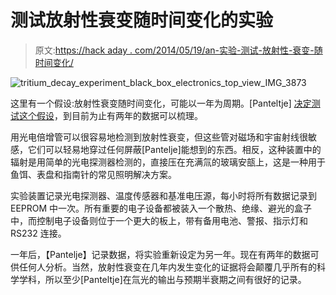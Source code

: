 # 测试放射性衰变随时间变化的实验

> 原文:[https://hack aday . com/2014/05/19/an-实验-测试-放射性-衰变-随时间变化/](https://hackaday.com/2014/05/19/an-experiment-to-test-radioactive-decay-varying-over-time/)

![tritium_decay_experiment_black_box_electronics_top_view_IMG_3873](../Images/849f168a1807e8a671481826e1c2333b.png)

这里有一个假设:放射性衰变随时间变化，可能以一年为周期。[Panteltje] [决定测试这个假设](http://panteltje.com/panteltje/tri_pic/)，到目前为止有两年的数据可以梳理。

用光电倍增管可以很容易地检测到放射性衰变，但这些管对磁场和宇宙射线很敏感，它们可以轻易地穿过任何屏蔽[Pantelje]能想到的东西。相反，这种装置中的辐射是用简单的光电探测器检测的，直接压在充满氚的玻璃安瓿上，这是一种用于鱼饵、表盘和指南针的常见照明解决方案。

实验装置记录光电探测器、温度传感器和基准电压源，每小时将所有数据记录到 EEPROM 中一次。所有重要的电子设备都被装入一个散热、绝缘、避光的盒子中，而控制电子设备则位于一个更大的板上，带有备用电池、警报、指示灯和 RS232 连接。

一年后，【Pantelje】记录数据，将实验重新设定为另一年。现在有两年的数据可供任何人分析。当然，放射性衰变在几年内发生变化的证据将会颠覆几乎所有的科学学科，所以至少[Panteltje]在氚光的输出与预期半衰期之间有很好的记录。